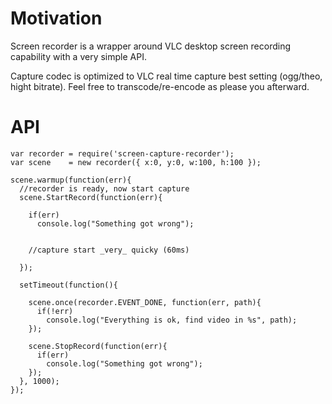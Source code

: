 # Motivation

Screen recorder is a wrapper around VLC desktop screen recording capability with a very simple API.

Capture codec is optimized to VLC real time capture best setting (ogg/theo, hight bitrate).
Feel free to transcode/re-encode as please you afterward.


# API

```
var recorder = require('screen-capture-recorder');
var scene    = new recorder({ x:0, y:0, w:100, h:100 });

scene.warmup(function(err){
  //recorder is ready, now start capture
  scene.StartRecord(function(err){

    if(err)
      console.log("Something got wrong");


    //capture start _very_ quicky (60ms)

  });

  setTimeout(function(){

    scene.once(recorder.EVENT_DONE, function(err, path){
      if(!err)
        console.log("Everything is ok, find video in %s", path);
    });

    scene.StopRecord(function(err){
      if(err)
        console.log("Something got wrong");
    });
  }, 1000);
});

```


